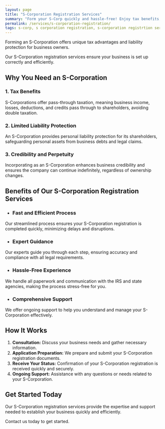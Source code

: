 ```yaml
---
layout: page
title: "S-Corporation Registration Services"
summary: "Form your S-Corp quickly and hassle-free! Enjoy tax benefits, liability protection, and enhanced credibility."
permalink: /services/s-corporation-registration/
tags: s-corp, s corporation registration, s-corporation registrtion services,
---
```


Forming an S-Corporation offers unique tax advantages and liability protection for business owners. 

Our S-Corporation registration services ensure your business is set up correctly and efficiently.

## Why You Need an S-Corporation

### 1. Tax Benefits
S-Corporations offer pass-through taxation, meaning business income, losses, deductions, and credits pass through to shareholders, avoiding double taxation.

### 2. Limited Liability Protection
An S-Corporation provides personal liability protection for its shareholders, safeguarding personal assets from business debts and legal claims.

### 3. Credibility and Perpetuity
Incorporating as an S-Corporation enhances business credibility and ensures the company can continue indefinitely, regardless of ownership changes.

## Benefits of Our S-Corporation Registration Services

- ### Fast and Efficient Process
Our streamlined process ensures your S-Corporation registration is completed quickly, minimizing delays and disruptions.

- ### Expert Guidance
Our experts guide you through each step, ensuring accuracy and compliance with all legal requirements.

- ### Hassle-Free Experience
We handle all paperwork and communication with the IRS and state agencies, making the process stress-free for you.

- ### Comprehensive Support
We offer ongoing support to help you understand and manage your S-Corporation effectively.

## How It Works
1. **Consultation:** Discuss your business needs and gather necessary information.
2. **Application Preparation:** We prepare and submit your S-Corporation registration documents.
3. **Receive Your Status:** Confirmation of your S-Corporation registration is received quickly and securely.
4. **Ongoing Support:** Assistance with any questions or needs related to your S-Corporation.

## Get Started Today

Our S-Corporation registration services provide the expertise and support needed to establish your business quickly and efficiently. 

Contact us today to get started.

